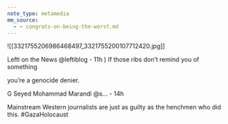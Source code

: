 ```yaml
---
note_type: metamedia
mm_source:
  - - congrats-on-being-the-worst.md
---
```


![[3321755206986468497_3321755200107712420.jpg]]

Leftl on the News @leftiblog - 11h
) If those ribs don’t remind you of something

you’re a genocide denier.

G Seyed Mohammad Marandi @s... - 14h

Mainstream Western journalists are just as
guilty as the henchmen who did this.
#GazaHolocaust


